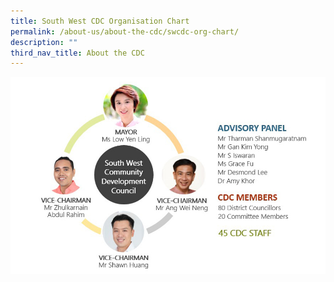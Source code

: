 ```yaml
---
title: South West CDC Organisation Chart
permalink: /about-us/about-the-cdc/swcdc-org-chart/
description: ""
third_nav_title: About the CDC
---
```

![Alt text for image on Isomer site](/images/org-chart-revised.jpg)
